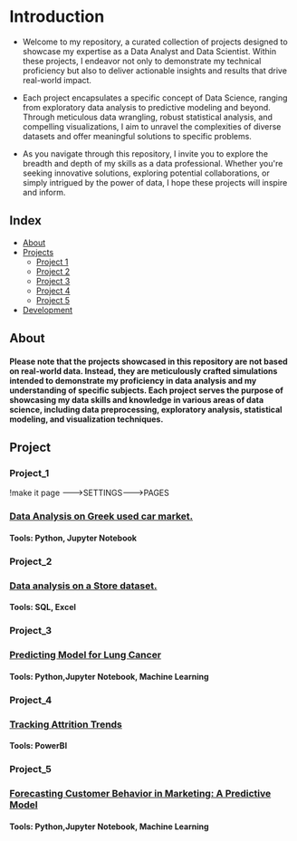# Introduction
- Welcome to my repository, a curated collection of projects designed to showcase my expertise as a Data Analyst and Data Scientist. Within these projects, I endeavor not only to demonstrate my technical proficiency but also to deliver actionable insights and results that drive real-world impact.

- Each project encapsulates a specific concept of Data Science, ranging from exploratory data analysis to predictive modeling and beyond. Through meticulous data wrangling, robust statistical analysis, and compelling visualizations, I aim to unravel the complexities of diverse datasets and offer meaningful solutions to specific problems.

- As you navigate through this repository, I invite you to explore the breadth and depth of my skills as a data professional. Whether you're seeking innovative solutions, exploring potential collaborations, or simply intrigued by the power of data, I hope these projects will inspire and inform.


## Index

- [About](#about)
- [Projects](#usage)
  - [Project 1](#Project_1)
  - [Project 2](#Project_2)
  - [Project 3](#Project_3)
  - [Project 4](#Project_4)
  - [Project 5](#Project_5)
- [Development](#development)


## About
#### Please note that the projects showcased in this repository are not based on real-world data. Instead, they are meticulously crafted simulations intended to demonstrate my proficiency in data analysis and my understanding of specific subjects. Each project serves the purpose of showcasing my data skills and knowledge in various areas of data science, including data preprocessing, exploratory analysis, statistical modeling, and visualization techniques.

## Project
### Project_1
!make it page --->SETTINGS--->PAGES
### [Data Analysis on Greek used car market.](https://pages.github.com/NikosPolyc/Portfolio/tree/main/Project_1/Portfolio_Project_1_LEASING_COMPANY_ANALYSIS.ipynb)
####   Tools: Python, Jupyter Notebook
### Project_2
### [Data analysis on a Store dataset.](https://github.com/NikosPolyc/Portfolio/tree/main/Project_2)
####   Tools: SQL, Excel
### Project_3
### [Predicting Model for Lung Cancer](https://github.com/NikosPolyc/Portfolio/blob/main/Project_3/lung-cancer.ipynb)
####   Tools: Python,Jupyter Notebook, Machine Learning
### Project_4
### [Tracking Attrition Trends](https://github.com/NikosPolyc/Portfolio/tree/main/Project_4)
####  Tools: PowerBI
### Project_5 
### [Forecasting Customer Behavior in Marketing: A Predictive Model](https://github.com/NikosPolyc/Portfolio/blob/main/Project_3/lung-cancer.ipynb)
####   Tools: Python,Jupyter Notebook, Machine Learning




